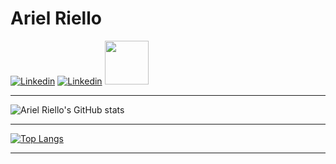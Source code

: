 # Ariel Riello

[![Linkedin](https://img.shields.io/badge/Gmail-D14836?style=for-the-badge&logo=gmail&logoColor=white)](riello.programmer@gmail.com)
[![Linkedin](https://img.shields.io/badge/LinkedIn-0077B5?style=for-the-badge&logo=linkedin&logoColor=white)](https://www.linkedin.com/in/ariel-gustavo-frutuoso-riello-962217266/)
[<img src="https://hermes.digitalinnovation.one/assets/diome/logo-full.svg" width="70">](https://web.dio.me/users/riello_programmer?tab=skills)

---

![Ariel Riello's GitHub stats](https://github-readme-stats.vercel.app/api?username=ArielRiello&show_icons=true&theme=tokyonight)

---

[![Top Langs](https://github-readme-stats.vercel.app/api/top-langs/?username=ArielRiello&langs_count=8)](https://github.com/ArielRiello/github-readme-stats)

---

